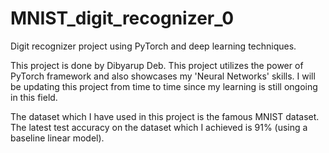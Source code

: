 # MNIST_digit_recognizer_0
Digit recognizer project using PyTorch and deep learning techniques.

This project is done by Dibyarup Deb. This project utilizes the power of PyTorch framework and also showcases my 'Neural Networks' skills. I will be updating this project from time to time since my learning is still ongoing in this field. 

The dataset which I have used in this project is the famous MNIST dataset. The latest test accuracy on the dataset which I achieved is 91% (using a baseline linear model).
